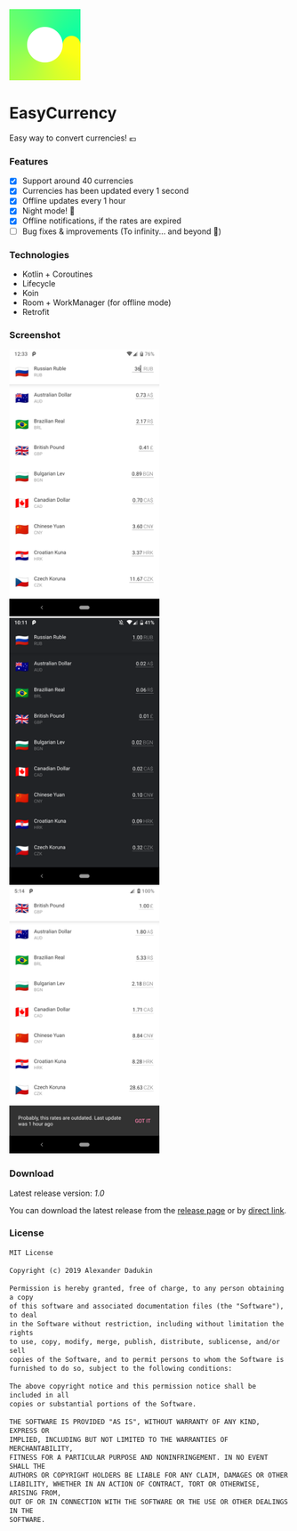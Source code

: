 <img src="https://raw.githubusercontent.com/st235/EasyCurrency/master/images/icon.png" width="128" height="128">

# EasyCurrency

Easy way to convert currencies! 💶

### Features

- [x] Support around 40 currencies
- [x] Currencies has been updated every 1 second
- [x] Offline updates every 1 hour
- [x] Night mode! 🌝
- [x] Offline notifications, if the rates are expired
- [ ] Bug fixes & improvements (To infinity... and beyond 🚀)

### Technologies
- Kotlin + Coroutines
- Lifecycle
- Koin
- Room + WorkManager (for offline mode)
- Retrofit

### Screenshot

<img src="https://raw.githubusercontent.com/st235/EasyCurrency/master/images/daily_interface.png" width="270" height="480"> <img src="https://raw.githubusercontent.com/st235/EasyCurrency/master/images/night_interface.png" width="270" height="480"> <img src="https://raw.githubusercontent.com/st235/EasyCurrency/master/images/offline_notifications.png" width="270" height="480">

### Download

Latest release version: *1.0*

You can download the latest release from the [release page](https://github.com/st235/EasyCurrency/releases) or by [direct link](https://github.com/st235/EasyCurrency/releases/tag/1.0).

### License

```text
MIT License

Copyright (c) 2019 Alexander Dadukin

Permission is hereby granted, free of charge, to any person obtaining a copy
of this software and associated documentation files (the "Software"), to deal
in the Software without restriction, including without limitation the rights
to use, copy, modify, merge, publish, distribute, sublicense, and/or sell
copies of the Software, and to permit persons to whom the Software is
furnished to do so, subject to the following conditions:

The above copyright notice and this permission notice shall be included in all
copies or substantial portions of the Software.

THE SOFTWARE IS PROVIDED "AS IS", WITHOUT WARRANTY OF ANY KIND, EXPRESS OR
IMPLIED, INCLUDING BUT NOT LIMITED TO THE WARRANTIES OF MERCHANTABILITY,
FITNESS FOR A PARTICULAR PURPOSE AND NONINFRINGEMENT. IN NO EVENT SHALL THE
AUTHORS OR COPYRIGHT HOLDERS BE LIABLE FOR ANY CLAIM, DAMAGES OR OTHER
LIABILITY, WHETHER IN AN ACTION OF CONTRACT, TORT OR OTHERWISE, ARISING FROM,
OUT OF OR IN CONNECTION WITH THE SOFTWARE OR THE USE OR OTHER DEALINGS IN THE
SOFTWARE.

```

